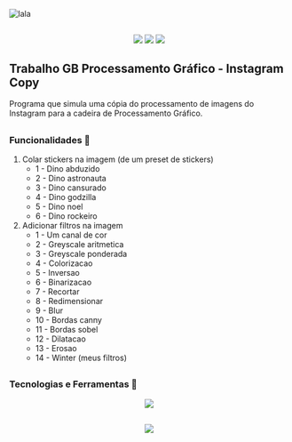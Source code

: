
![lala](https://1lusca.github.io/assets/img/portfolio/receitsajaponesas.png)

##

<p align="center">
  <img src="https://img.shields.io/badge/mac%20os-000000?logo=apple&logoColor=white"/>
  <img src="https://img.shields.io/github/license/1lusca/termoooo.svg">
  <img src="https://img.shields.io/github/followers/1lusca.svg?style=social&label=Follow&maxAge=2592000">
</p>


## Trabalho GB Processamento Gráfico - Instagram Copy

Programa que simula uma cópia do processamento de imagens do Instagram para a cadeira de Processamento Gráfico.

##

### Funcionalidades 🔨

1. Colar stickers na imagem (de um preset de stickers)
    - 1 - Dino abduzido
    - 2 - Dino astronauta
    - 3 - Dino cansurado
    - 4 - Dino godzilla
    - 5 - Dino noel
    - 6 - Dino rockeiro
2. Adicionar filtros na imagem
    - 1 - Um canal de cor
    - 2 - Greyscale aritmetica
    - 3 - Greyscale ponderada
    - 4 - Colorizacao
    - 5 - Inversao
    - 6 - Binarizacao
    - 7 - Recortar
    - 8 - Redimensionar
    - 9 - Blur
    - 10 - Bordas canny
    - 11 - Bordas sobel
    - 12 - Dilatacao
    - 13 - Erosao
    - 14 - Winter (meus filtros)

##

### Tecnologias e Ferramentas 🚀
<p align="center">
    <img src="https://skillicons.dev/icons?i=python"/>
</p>

##

<p align="center">
  <img src="http://ForTheBadge.com/images/badges/built-with-love.svg">
</p>
